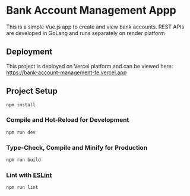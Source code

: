 # Bank Account Management Appp

This is a simple Vue.js app to create and view bank accounts. REST APIs are developed in GoLang and runs separately on render platform

## Deployment

This project is deployed on Vercel platform and can be viewed here: https://bank-account-management-fe.vercel.app

## Project Setup

```sh
npm install
```

### Compile and Hot-Reload for Development

```sh
npm run dev
```

### Type-Check, Compile and Minify for Production

```sh
npm run build
```

### Lint with [ESLint](https://eslint.org/)

```sh
npm run lint
```
